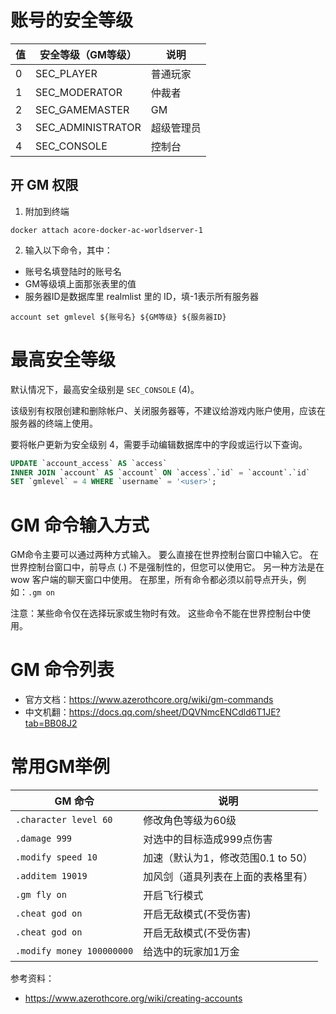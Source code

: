 
# 账号的安全等级
| 值 | 安全等级（GM等级） | 说明 |
| --- | --- | --- |
| 0 | SEC_PLAYER | 普通玩家 |
| 1 | SEC_MODERATOR | 仲裁者 |
| 2 | SEC_GAMEMASTER | GM |
| 3 | SEC_ADMINISTRATOR | 超级管理员 |
| 4 | SEC_CONSOLE | 控制台 |

## 开 GM 权限
1. 附加到终端
```
docker attach acore-docker-ac-worldserver-1
```

2. 输入以下命令，其中：
* 账号名填登陆时的账号名
* GM等级填上面那张表里的值
* 服务器ID是数据库里 realmlist 里的 ID，填-1表示所有服务器
```
account set gmlevel ${账号名} ${GM等级} ${服务器ID}
```

# 最高安全等级
默认情况下，最高安全级别是 `SEC_CONSOLE` (4)。

该级别有权限创建和删除帐户、关闭服务器等，不建议给游戏内账户使用，应该在服务器的终端上使用。

要将帐户更新为安全级别 4，需要手动编辑数据库中的字段或运行以下查询。

```sql
UPDATE `account_access` AS `access`
INNER JOIN `account` AS `account` ON `access`.`id` = `account`.`id`
SET `gmlevel` = 4 WHERE `username` = '<user>';
```

# GM 命令输入方式
GM命令主要可以通过两种方式输入。 要么直接在世界控制台窗口中输入它。 在世界控制台窗口中，前导点 (.) 不是强制性的，但您可以使用它。 另一种方法是在wow 客户端的聊天窗口中使用。 在那里，所有命令都必须以前导点开头，例如：`.gm on`

注意：某些命令仅在选择玩家或生物时有效。 这些命令不能在世界控制台中使用。

# GM 命令列表
* 官方文档：https://www.azerothcore.org/wiki/gm-commands
* 中文机翻：https://docs.qq.com/sheet/DQVNmcENCdld6T1JE?tab=BB08J2

# 常用GM举例

| GM 命令 | 说明 |
| --- | --- |
| `.character level 60` | 修改角色等级为60级 |
| `.damage 999` | 对选中的目标造成999点伤害 |
| `.modify speed 10` | 加速（默认为1，修改范围0.1 to 50） |
| `.additem 19019` | 加风剑（道具列表在上面的表格里有） |
| `.gm fly on` | 开启飞行模式 |
| `.cheat god on` | 开启无敌模式(不受伤害) |
| `.cheat god on` | 开启无敌模式(不受伤害) |
| `.modify money 100000000` | 给选中的玩家加1万金 |



参考资料：
* https://www.azerothcore.org/wiki/creating-accounts
